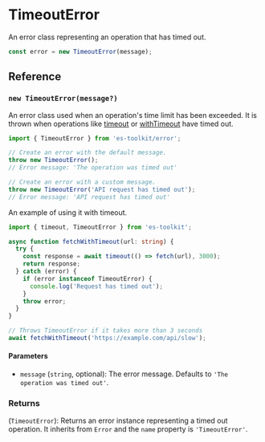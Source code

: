 # TimeoutError

An error class representing an operation that has timed out.

```typescript
const error = new TimeoutError(message);
```

## Reference

### `new TimeoutError(message?)`

An error class used when an operation's time limit has been exceeded. It is thrown when operations like [timeout](../promise/timeout.md) or [withTimeout](../promise/withTimeout.md) have timed out.

```typescript
import { TimeoutError } from 'es-toolkit/error';

// Create an error with the default message.
throw new TimeoutError();
// Error message: 'The operation was timed out'

// Create an error with a custom message.
throw new TimeoutError('API request has timed out');
// Error message: 'API request has timed out'
```

An example of using it with timeout.

```typescript
import { timeout, TimeoutError } from 'es-toolkit';

async function fetchWithTimeout(url: string) {
  try {
    const response = await timeout(() => fetch(url), 3000);
    return response;
  } catch (error) {
    if (error instanceof TimeoutError) {
      console.log('Request has timed out');
    }
    throw error;
  }
}

// Throws TimeoutError if it takes more than 3 seconds
await fetchWithTimeout('https://example.com/api/slow');
```

#### Parameters

- `message` (`string`, optional): The error message. Defaults to `'The operation was timed out'`.

### Returns

(`TimeoutError`): Returns an error instance representing a timed out operation. It inherits from `Error` and the `name` property is `'TimeoutError'`.
